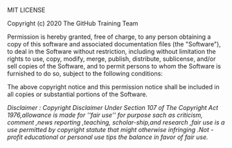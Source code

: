 MIT LICENSE

Copyright (c) 2020 The GitHub Training Team

Permission is hereby granted, free of charge, to any person obtaining a copy
of this software and associated documentation files (the "Software"), to deal
in the Software without restriction, including without limitation the rights
to use, copy, modify, merge, publish, distribute, sublicense, and/or sell
copies of the Software, and to permit persons to whom the Software is
furnished to do so, subject to the following conditions:

The above copyright notice and this permission notice shall be included in all
copies or substantial portions of the Software.

*Disclaimer : Copyright Disclaimer Under Section 107 of The Copyright Act 1976,allowance is made for ''fair use'' for purpose sach as criticism, comment ,news reporting ,teaching, scholar-ship,and research ,fair use is a use permitted by copyright statute that might otherwise infringing .Not - profit educational or personal use tips the balance in favor of fair use.*
